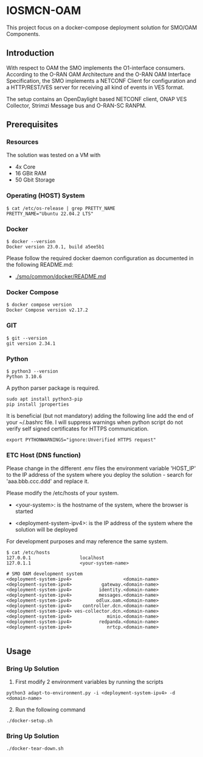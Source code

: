 # IOSMCN-OAM

This project focus on a docker-compose deployment solution for SMO/OAM Components.

## Introduction

With respect to OAM the SMO implements the O1-interface consumers.
According to the O-RAN OAM Architecture and the O-RAN OAM Interface Specification,
the SMO implements a NETCONF Client for configuration and a HTTP/REST/VES server
for receiving all kind of events in VES format.

The setup contains an OpenDaylight based NETCONF client, ONAP VES Collector, Strimzi Message bus and O-RAN-SC RANPM.

## Prerequisites

### Resources

The solution was tested on a VM with

- 4x Core
- 16 GBit RAM 
- 50 Gbit Storage

### Operating (HOST) System

```
$ cat /etc/os-release | grep PRETTY_NAME
PRETTY_NAME="Ubuntu 22.04.2 LTS"
```

### Docker

```
$ docker --version
Docker version 23.0.1, build a5ee5b1
```
Please follow the required docker daemon configuration as documented in the following README.md:
- [./smo/common/docker/README.md](./smo/common/docker/README.md)

### Docker Compose

```
$ docker compose version
Docker Compose version v2.17.2
```

### GIT

```
$ git --version
git version 2.34.1
```

### Python

```
$ python3 --version
Python 3.10.6
```

A python parser package is required.
```
sudo apt install python3-pip
pip install jproperties
```

It is beneficial (but not mandatory) adding the following line add the
end of your ~/.bashrc file. I will suppress warnings when python script
do not verify self signed certificates for HTTPS communication.

```
export PYTHONWARNINGS="ignore:Unverified HTTPS request"
```

### ETC Host (DNS function)

Please change in the different .env files the environment variable 'HOST_IP'
to the IP address of the system where you deploy the solution - search for 
'aaa.bbb.ccc.ddd' and replace it. 

Please modify the /etc/hosts of your system.

* \<your-system>: is the hostname of the system, where the browser is started

* \<deployment-system-ipv4>: is the IP address of the system where the solution will be deployed

For development purposes <your-system> and <deployment-system> may reference the same system.

```
$ cat /etc/hosts
127.0.0.1	               localhost
127.0.1.1	               <your-system-name>

# SMO OAM development system
<deployment-system-ipv4>                   <domain-name>
<deployment-system-ipv4>           gateway.<domain-name> 
<deployment-system-ipv4>          identity.<domain-name>
<deployment-system-ipv4>          messages.<domain-name>
<deployment-system-ipv4>         odlux.oam.<domain-name>
<deployment-system-ipv4>    controller.dcn.<domain-name>
<deployment-system-ipv4> ves-collector.dcn.<domain-name>
<deployment-system-ipv4>             minio.<domain-name> 
<deployment-system-ipv4>          redpanda.<domain-name>
<deployment-system-ipv4>             nrtcp.<domain-name>


```

## Usage

### Bring Up Solution

1. First modify 2 environment variables by running the scripts
```
python3 adapt-to-environment.py -i <deployment-system-ipv4> -d <domain-name>
``` 
2. Run the following command
```
./docker-setup.sh
```
### Bring Up Solution
```
./docker-tear-down.sh
```
